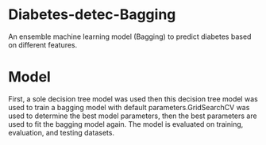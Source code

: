 # Diabetes-detec-Bagging
An ensemble machine learning model (Bagging) to predict diabetes based on different features.

# Model
First, a sole decision tree model was used then this decision tree model was used to train a bagging model with default parameters.GridSearchCV was used to determine the best model parameters, then the best parameters are used to fit the bagging model again. The model is evaluated on training, evaluation, and testing datasets.
